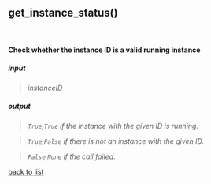 ## **get_instance_status()**
<br/>

#### Check whether the instance ID is a valid running instance
##### input
>_instanceID_

##### output
>_`True`,`True` if the instance with the given ID is running._   

>_`True`,`False` if there is not an instance with the given ID._   

>_`False`,`None` if the call failed._

[back to list](../Index.md)
